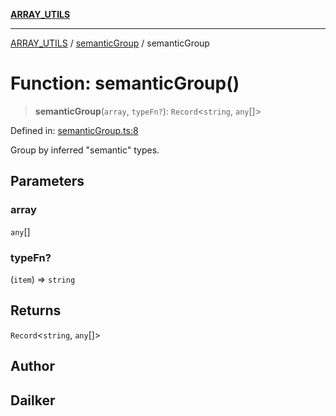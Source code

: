 [**ARRAY_UTILS**](../../README.md)

***

[ARRAY_UTILS](../../README.md) / [semanticGroup](../README.md) / semanticGroup

# Function: semanticGroup()

> **semanticGroup**(`array`, `typeFn?`): `Record`\<`string`, `any`[]\>

Defined in: [semanticGroup.ts:8](https://github.com/dailker/everyutil/blob/d12555c550c1d59295f536d15822ff0e97aceecb/src/array/semanticGroup.ts#L8)

Group by inferred "semantic" types.

## Parameters

### array

`any`[]

### typeFn?

(`item`) => `string`

## Returns

`Record`\<`string`, `any`[]\>

## Author

## Dailker
